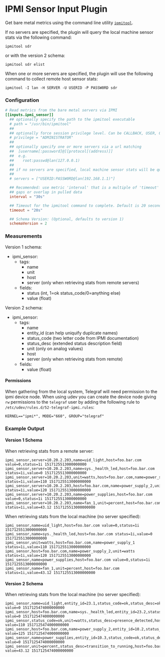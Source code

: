# IPMI Sensor Input Plugin

Get bare metal metrics using the command line utility
[`ipmitool`](https://sourceforge.net/projects/ipmitool/files/ipmitool/).

If no servers are specified, the plugin will query the local machine sensor stats via the following command:

```
ipmitool sdr
```
or with the version 2 schema:
```
ipmitool sdr elist
```

When one or more servers are specified, the plugin will use the following command to collect remote host sensor stats:

```
ipmitool -I lan -H SERVER -U USERID -P PASSW0RD sdr
```

### Configuration

```toml
# Read metrics from the bare metal servers via IPMI
[[inputs.ipmi_sensor]]
  ## optionally specify the path to the ipmitool executable
  # path = "/usr/bin/ipmitool"
  ##
  ## optionally force session privilege level. Can be CALLBACK, USER, OPERATOR, ADMINISTRATOR
  # privilege = "ADMINISTRATOR"
  ##
  ## optionally specify one or more servers via a url matching
  ##  [username[:password]@][protocol[(address)]]
  ##  e.g.
  ##    root:passwd@lan(127.0.0.1)
  ##
  ## if no servers are specified, local machine sensor stats will be queried
  ##
  # servers = ["USERID:PASSW0RD@lan(192.168.1.1)"]

  ## Recomended: use metric 'interval' that is a multiple of 'timeout' to avoid
  ## gaps or overlap in pulled data
  interval = "30s"

  ## Timeout for the ipmitool command to complete. Default is 20 seconds.
  timeout = "20s"

  ## Schema Version: (Optional, defaults to version 1)
  schemaVersion = 2
```

### Measurements

Version 1 schema:
- ipmi_sensor:
  - tags:
    - name
    - unit
    - host
    - server (only when retrieving stats from remote servers)
  - fields:
    - status (int, 1=ok status_code/0=anything else)
    - value (float)

Version 2 schema:
- ipmi_sensor:
  - tags:
    - name
    - entity_id (can help uniquify duplicate names)
    - status_code (two letter code from IPMI documentation)
    - status_desc (extended status description field)
    - unit (only on analog values)
    - host
    - server (only when retrieving stats from remote)
  - fields:
    - value (float)

#### Permissions

When gathering from the local system, Telegraf will need permission to the
ipmi device node.  When using udev you can create the device node giving
`rw` permissions to the `telegraf` user by adding the following rule to
`/etc/udev/rules.d/52-telegraf-ipmi.rules`:

```
KERNEL=="ipmi*", MODE="660", GROUP="telegraf"
```

### Example Output

#### Version 1 Schema
When retrieving stats from a remote server:
```
ipmi_sensor,server=10.20.2.203,name=uid_light,host=foo.bar.com value=0,status=1i 1517125513000000000
ipmi_sensor,server=10.20.2.203,name=sys._health_led,host=foo.bar.com status=1i,value=0 1517125513000000000
ipmi_sensor,server=10.20.2.203,unit=watts,host=foo.bar.com,name=power_supply_1 status=1i,value=110 1517125513000000000
ipmi_sensor,server=10.20.2.203,host=foo.bar.com,name=power_supply_2,unit=watts status=1i,value=120 1517125513000000000
ipmi_sensor,server=10.20.2.203,name=power_supplies,host=foo.bar.com value=0,status=1i 1517125513000000000
ipmi_sensor,server=10.20.2.203,name=fan_1,unit=percent,host=foo.bar.com status=1i,value=43.12 1517125513000000000
```


When retrieving stats from the local machine (no server specified):
```
ipmi_sensor,name=uid_light,host=foo.bar.com value=0,status=1i 1517125513000000000
ipmi_sensor,name=sys._health_led,host=foo.bar.com status=1i,value=0 1517125513000000000
ipmi_sensor,unit=watts,host=foo.bar.com,name=power_supply_1 status=1i,value=110 1517125513000000000
ipmi_sensor,host=foo.bar.com,name=power_supply_2,unit=watts status=1i,value=120 1517125513000000000
ipmi_sensor,name=power_supplies,host=foo.bar.com value=0,status=1i 1517125513000000000
ipmi_sensor,name=fan_1,unit=percent,host=foo.bar.com status=1i,value=43.12 1517125513000000000
```

#### Version 2 Schema

When retrieving stats from the local machine (no server specified):
```
ipmi_sensor,name=uid_light,entity_id=23.1,status_code=ok,status_desc=ok,host=foo.bar.com value=0 1517125474000000000
ipmi_sensor,host=foo.bar.com,name=sys._health_led,entity_id=23.2,status_code=ok,status_desc=ok value=0 1517125474000000000
ipmi_sensor,status_code=ok,unit=watts,status_desc=presence_detected,host=foo.bar.com,name=power_supply_1,entity_id=10.1 value=110 1517125474000000000
ipmi_sensor,host=foo.bar.com,name=power_supply_2,entity_id=10.2,status_code=ok,unit=watts,status_desc=presence_detected value=125 1517125474000000000
ipmi_sensor,name=power_supplies,entity_id=10.3,status_code=ok,status_desc=fully_redundant,host=foo.bar.com value=0 1517125474000000000
ipmi_sensor,unit=percent,status_desc=transition_to_running,host=foo.bar.com,name=fan_1,entity_id=7.1,status_code=ok value=43.12 1517125474000000000
```
